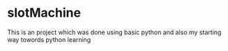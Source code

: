 # slotMachine
This is an project which was done using basic python and also my starting way towords python learning
